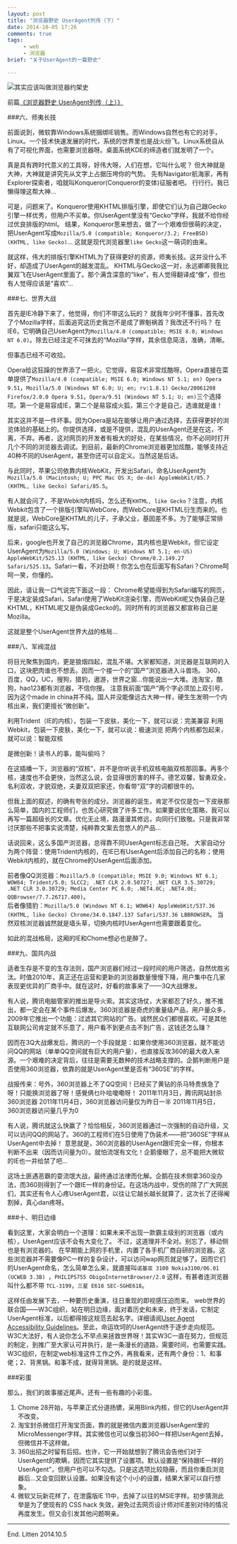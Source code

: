 ```yaml
---
layout: post
title: "浏览器野史 UserAgent列传（下）"
date: 2014-10-05 17:26
comments: true
tags:
     - web
     - 浏览器
brief: "关于UserAgent的一篇野史"

---    
```


![其实应该叫做浏览器约架史](/assets/blogImg/browser-history2.jpg)    


前篇[《浏览器野史 UserAgent列传（上）》](/2014/09/26/history-of-browser-useragent/)

###六、师夷长技

前面说到，微软靠Windows系统捆绑IE销售。而Windows自然也有它的对手，Linux。一个技术快速发展的时代，系统的世界里也是战火纷飞。Linux系统自从有了可视化界面，也需要浏览器呀。桌面系统KDE的缔造者们就发明了一个。

<!--more-->

真是具有跨时代意义的工具呀，好伟大呀，人们在想，它叫什么呢？
但大神就是大神，大神就是讲究先从文字上占据压垮你的气势。
先有Navigator航海家，再有Explorer探索者，咱就叫Konqueror(Conqueror的变体)征服者吧。
行行行。我已懒得理这帮大神…

可是，问题来了。Konqueror使用KHTML排版引擎，即使它们认为自己跟Gecko引擎一样优秀，但用户不买单。你UserAgent里没有“Gecko”字样，我就不给你经过优良排版的html。
结果，Konqueror思来想去，做了一个艰难但很萌的决定，把UserAgent写成``Mozilla/5.0 (compatible; Konqueror/3.2; FreeBSD) (KHTML, like Gecko)``…
这就是现代浏览器里``like Gecko``这一萌词的由来。

就这样，伟大的排版引擎KHTML为了获得更好的资源，师夷长技。这并没什么不好，却造成了UserAgent的越发混乱。
KHTML与Gecko这一对，永远卿卿我我比翼双飞在UserAgent里面了。那个满含深意的“like”，有人觉得翻译成“像”，但也有人觉得应该是“喜欢”…

###七、世界大战

首先是IE冷静下来了，他觉得，你们不带这么玩的？
就我年少时不懂事，首先改了个Mozilla字样，后面追究这历史我岂不是成了罪魁祸首？我改还不行吗？
在IE6，它明确自己UserAgent为``Mozilla/4.0 (compatible; MSIE 8.0; Windows NT 6.0)``。除去已经注定不可抹去的“Mozilla”字样，其余信息简洁，准确，清晰。

但事态已经不可收拾。

Opera给这狂躁的世界添了一把火。它觉得，易容术非常炫酷呀。Opera直接在菜单提供了``Mozilla/4.0 (compatible; MSIE 6.0; Windows NT 5.1; en) Opera 9.51``，``Mozilla/5.0 (Windows NT 6.0; U; en; rv:1.8.1) Gecko/20061208 Firefox/2.0.0 Opera 9.51``，``Opera/9.51 (Windows NT 5.1; U; en)``三个选择项。第一个是易容成IE，第二个是易容成火狐，第三个才是自己，选谁就是谁！

其实这并不是一件坏事。因为Opera是站在能够让用户通过选择，去获得更好的浏览体验的基础上的。你提供选择，或是不提供，混乱的UserAgent还是在这，不离，不弃。再者，这对网页的开发者有极大的好处，在某些情况，你不必同时打开几个不同的浏览器去调试。到目前，最新的Chrome浏览器更加炫酷，能够支持近40种不同的UserAgent，甚至你还可以自定义。当然这是后话。

与此同时，苹果公司依靠内核WebKit，开发出Safari，命名UserAgent为``Mozilla/5.0 (Macintosh; U; PPC Mac OS X; de-de) AppleWebKit/85.7 (KHTML, like Gecko) Safari/85.5``。

有人就会问了，不是Webkit内核吗，怎么还有``KHTML, like Gecko``？注意，内核Webkit包含了一个排版引擎叫WebCore，而WebCore是KHTML衍生而来的。也就是说，WebCore是KHTML的儿子，子承父业，基因差不多。为了能够正常排版，safari只能这么写。

后来，google也开发了自己的浏览器Chrome，其内核也是Webkit，但它设定UserAgent为``Mozilla/5.0 (Windows; U; Windows NT 5.1; en-US) AppleWebKit/525.13 (KHTML, like Gecko) Chrome/0.2.149.27 Safari/525.13``。Safari一看，不对劲啊！你怎么也在后面写有Safari？Chrome呵呵一笑，你懂的。

因此，请让我一口气说完下面这一段：
Chrome希望能得到为Safari编写的网页，于是决定装成Safari，Safari使用了WebKit渲染引擎，而WebKit呢又伪装自己是KHTML，KHTML呢又是伪装成Gecko的。同时所有的浏览器又都宣称自己是Mozilla。

这就是整个UserAgent世界大战的格局…

###八、军阀混战

将目光聚焦到国内，更是狼烟四起，混乱不堪。大家都知道，浏览器是互联网的入口，这块肥肉谁也不想丢。因而一个接一个的“国产”浏览器进入斗兽场。
360，百度，QQ，UC，搜狗，猎豹，遨游，世界之窗…你能说出一大堆。连淘宝，酷狗，hao123都有浏览器，不信你搜。
注意我前面“国产”两个字必须加上双引号，因为这个made in china并不纯。国人并没能像远古大神一样，硬生生发明一个内核出来，我们更擅长“微创新”。

利用Trident（IE的内核），包装一下皮肤，美化一下，就可以说：完美兼容
利用Webkit，包装一下皮肤，美化一下，就可以说：极速浏览
把两个内核都包起来，就可以说：智能双核

是微创新！读书人的事，能叫偷吗？

在这插播一下，浏览器的“双核”，并不是你听说手机双核电脑双核那回事。再多个核，速度也不会更快，当然这么说，会显得很厉害的样子。德艺双馨，智勇双全，名利双收，才貌双绝，夫妻双双把家还，你看带“双”字的词都很牛的。

但我上面的叙述，的确有夸张的成分。浏览器的诞生，肯定不仅仅是包一下皮肤那么简单，国内的工程师们，也苦心研究做了许多工作。如果要说优化策略，我可以再写一篇超级长的文章。优化无止境，路漫漫其修远，向同行们致敬。只是我非常讨厌那些不把事实说清楚，纯粹靠文案去忽悠人的产品…

话说回来，这么多国产浏览器，总得靠不同UserAgent标志自己呀。
大家自动分为两个阵营：使用Trident内核的，在IE已有UserAgent后添加自己的名称；使用Webkit内核的，就在Chrome的UserAgent后面添加。

前者像QQ浏览器：``Mozilla/5.0 (compatible; MSIE 9.0; Windows NT 6.1; WOW64; Trident/5.0; SLCC2; .NET CLR 2.0.50727; .NET CLR 3.5.30729; .NET CLR 3.0.30729; Media Center PC 6.0; .NET4.0C; .NET4.0E; QQBrowser/7.7.26717.400)``。             
后者像猎豹：``Mozilla/5.0 (Windows NT 6.1; WOW64) AppleWebKit/537.36 (KHTML, like Gecko) Chrome/34.0.1847.137 Safari/537.36 LBBROWSER``。
当然双核浏览器诚然就是墙头草，切换内核时UserAgent也需要跟着变化。

如此的混战格局，这厢的IE和Chome想必也是醉了。

###九、国共内战

适者生存是不变的生存法则，国产浏览器们经过一段时间的用户筛选，自然优胜劣汰。时值2010年，真正还在运营和更新的浏览器数量慢慢下降，用户集中在几家表现更优异的厂商手中。就在这时，好看的故事来了——3Q大战爆发。

有人说，腾讯电脑管家的推出是导火索。其实这场仗，大家都忍了好久，推不推出，都一定会在某个事件后爆发。360浏览器是奇虎的重量级产品，用户量众多，2009年它推出一个功能：过滤其它网站的广告。诚然民众们都很喜欢。可是其他互联网公司肯定就不乐意了，用户看不到更点击不到广告，这钱还怎么赚？

因而在3Q大战爆发后，腾讯的一个手段就是：如果你使用360浏览器，就不能访问QQ的网站（单单QQ空间就有巨大的用户量），也直接反攻360的最大收入来源。一个艰难的决定背后，往往是需要无数种的技术战略支撑的。企鹅判断用户是否使用360浏览器，依靠的就是UserAgent里是否有“360SE”的字样。

战报传来：号外，360浏览器上不了QQ空间！已经买了黄钻的杀马特贵族急了呀！只能换浏览器了呀！感覺侢乜卟哙噯嘞呀！
2011年11月3日，腾讯网站封杀360浏览器
2011年11月4日，360浏览器访问量仅为昨日一半
2011年11月5日，360浏览器访问量几乎为0

有人说，腾讯就这么快赢了？恰恰相反，360浏览器通过一次强制的自动升级，又可以访问QQ的网站了。360的工程师们在5日使用了伪装术——把“360SE”字样从UserAgent中去掉！
意思就是，360浏览器的UserAgent跟IE完全一样，你根本判断不出来（因而访问量为0）。就怕流氓有文化！企鹅傻眼了，总不能把大微软的IE也一并给禁了吧…

这场土匪遇恶霸的耍流氓大战，最终通过法律而化解。企鹅在技术侧拿360没办法，而360则得到了一个跟IE一样的身份证。在这场内战中，受伤的除了广大网民们，其实还有令人心疼UserAgent君，以往让它越长越长就算了，这次长了还得阉割掉，真心dan疼呀。

###十、明日边缘

看到这里，大家会明白一个道理：如果未来不出现一款霸主级别的浏览器（或内核），UserAgent应该不会有大变化了。
不过，这道理并不全对。别忘了，移动侧也是有浏览器的。
在早期能上网的手机里，内置了各手机厂商自研的浏览器。这些浏览器并不需要像PC一样的复杂设计，可以访问wap网页就足够了。因而它们的UserAgent命名，怎么简单怎么来，就直接叫``诺基亚 3100 Nokia3100/06.01 (UCWEB 3.3B) ``，``PHILIPS755 ObigoInternetBrowser/2.0`` 这样，有甚者连浏览器叫什么都不带 ``TCL-3199``，``三星 E618 SEC-SGHE618``。

这样任由发展下去，一种要历史重演，往日重现的即视感压迫而来。
web世界的联合国——W3C组织，站在明日边缘，面对着历史和未来，终于发话，它制定UserAgent标准，以后都得按这规范去起名字。详细请阅[User Agent Accessibility Guidelines](http://www.w3.org/TR/UAAG/)。至此，命运坎坷的UserAgent终于逐步走向规范。W3C大法好，有人说你怎么不早点来拯救世界呀！其实W3C一直在努力，但规范的制定，到推广至大家认可并执行，是一条漫长的道路，需要时间，也需要实践。
W3C组织，在制定web标准这件工作之外，再我看来，还有两个身份：1、和事佬；2、背黑锅。和事不成，就得背黑锅。是的就是这样。

###彩蛋

那么，我们的故事接近尾声。还有一些有趣的小彩蛋。
1. Chome 28开始，与苹果正式分道扬镳，采用Blink内核，但它的UserAgent并不改变。              
2. 淘宝封杀微信打开淘宝页面，靠的就是微信内置浏览器UserAgent里的MicroMessenger字样。其实微信也可以像当初360一样把UserAgent去掉，但微信并不这样做。                
3. 360出招之时留有后招。也许，它一开始就想到了腾讯会告他们对于UserAgent的欺瞒，因而它其实提供了设置项。默认设置是“保持跟IE一样的UserAgent”，但用户也可以不勾选。只是这选项比较隐蔽，而且你重启浏览器后…又会变回默认设置。如果没有这个小小的设置，结果大家可以自行想象。                
4. 微软又玩新花样了，在泄露版IE 11中，去掉了以往的MSIE字样。初步猜测此举是为了使现有的 CSS hack 失效，避免过去网页设计师对IE差别对待的情况再度发生。但又会引发其他问题啊亲。

--------------------

End.
Litten 2014.10.5
